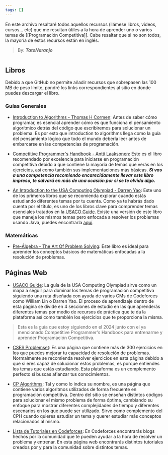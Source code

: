 ```yaml
---
tags: []
---
```

En este archivo resaltaré todos aquellos recursos (llámese libros, videos, cursos... etc) que me resultan útiles a la hora de aprender uno o varios temas de [[Programación Competitiva]]. Cabe resaltar que si no son todos, la mayoría de estos recursos están en inglés.

>By: ***TatoNaranjo***

```table-of-contents
```

## Libros

Debido a que GitHub no permite añadir recursos que sobrepasen las 100 MB de peso límite, pondré los links correspondientes al sitio en donde puedes descargar el libro.

### Guías Generales

- [Introduction to Algorithms - Thomas H Cormen](https://libgen.li/ads.php?md5=ACAAA8958B27468B7286F4C577A967E2): Antes de saber cómo programar, es esencial aprender cómo es que funciona el pensamiento algorítmico detrás del código que escribiremos para solucionar un problema. Es por esto que introduction to algorithms llega como la guía del pensamiento lógico que todo el mundo debería leer antes de embarcarse en las competencias de programación.

- [Competitive Programmer's Handbook - Antti Laaksonen](https://cses.fi/book/book.pdf): Este es el libro recomendado por excelencia para iniciarse en programación competitiva debido a que contiene la mayoría de temas que verás en los ejercicios, así como también sus implementaciones más básicas. ***Si vas a una competencia recomiendo encarecidamente llevar este libro impreso, te salvará en más de una ocasión por si se te olvida algo.***

- [An Introduction to the USA Computing Olympiad - Darren Yao](https://darrenyao.com/usacobook/cpp.pdf): Este uno de los primeros libros que se recomienda explorar cuando estás estudiando diferentes temas por tu cuenta. Como ya te habrás dado cuenta por el título, es uno de los libros clave para comprender temas esenciales tratados en la [USACO Guide](https://usaco.guide/). Existe una versión de este libro que maneja los mismos temas pero enfocada a resolver los problemas usando Java, puedes encontrarla [aquí](https://darrenyao.com/usacobook/java.pdf).

### Matemáticas

- [Pre-Álgebra - The Art Of Problem Solving](https://libgen.li/ads.php?md5=CF35DDF15D29F6347D106CE822D9CA7A): Este libro es ideal para aprender los conceptos básicos de matemáticas enfocadas a la resolución de problemas.

## Páginas Web

- [USACO Guide](https://usaco.guide/): La guía de la USA Computing Olympiad sirve como un mapa a seguir para dominar los temas de programación competitiva siguiendo una ruta diseñada con ayuda de varios GMs de Codeforces como William Lin o Darren Yao. El proceso de aprendizaje dentro de esta página se divide en 4 secciones de estudio en las que aprenderás diferentes temas por medio de recursos de práctica que te da la plataforma así como también los ejercicios que te proporciona la misma. 

> Esta es la guía que estoy siguiendo en el 2024 junto con el ya mencionado Competitive Programmer's Handbook para entrenarme y aprender Programación Competitiva. 

- [CSES Problemset](https://cses.fi/problemset/): Es una página que contiene más de 300 ejercicios en los que puedes mejorar tu capacidad de resolución de problemas. Normalmente se recomienda resolver ejercicios en esta página debido a que si eres capaz de solucionar estos problemas, es porque entiendes los temas que estás estudiando. Esta plataforma es un complemento perfecto si buscas afianzar tus conocimientos.

- [CP Algorithms](https://cp-algorithms.com/navigation.html): Tal y como lo indica su nombre, es una página que contiene varios algoritmos utilizados de forma frecuente en programación competitiva. Dentro del sitio se enseñan distintos códigos para solucionar el mismo problema de forma óptima, cambiando su enfoque para mostrar diferentes complejidades de tiempo y diferentes escenarios en los que puede ser utilizado. Sirve como complemento del CPH cuando quieres estudiar un tema y querer estudiar más conceptos relacionados al mismo.

- [Lista de Tutoriales en Codeforces](https://codeforces.com/blog/entry/57282): En Codeforces encontrarás blogs hechos por la comunidad que te pueden ayudar a la hora de resolver un problema y entrenar. En esta página web encontrarás distintos tutoriales creados por y para la comunidad sobre distintos temas. 

